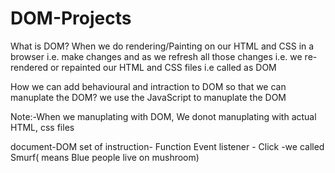 # DOM-Projects
What is DOM?
When we do rendering/Painting on our HTML and CSS in a browser i.e. make changes and as we refresh all those changes i.e. we re-rendered or repainted our HTML and CSS files i.e called as DOM

How we can add behavioural and intraction to DOM so that we can manuplate the DOM?
we use the JavaScript to manuplate the DOM 

Note:-When we manuplating with DOM, We donot manuplating with actual HTML, css files

document-DOM
set of instruction- Function
Event listener - Click -we called Smurf( means Blue people live on mushroom)